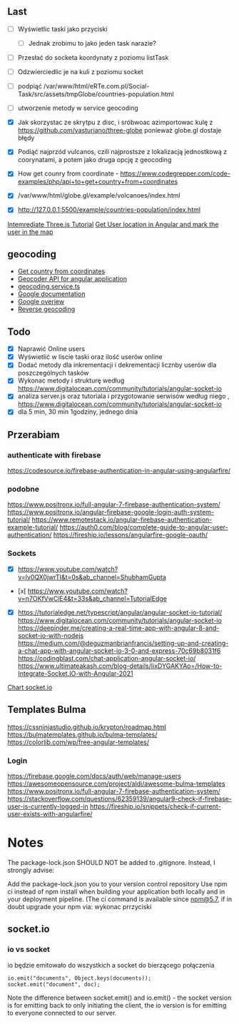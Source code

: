 ## Last
- [ ] Wyświetlic taski jako przyciski
    - [ ] Jednak zrobimu to jako jeden task narazie?
- [ ] Przesłać do socketa koordynaty z poziomu listTask
- [ ] Odzwierciedlic je na kuli z poziomu socket
- [ ] podpiąć /var/www/html/eRTe.com.pl/Social-Task/src/assets/tmpGlobe/countries-population.html
- [ ] utworzenie metody w service geocoding


- [x] Jak skorzystac ze skrytpu z disc, i sróbwoac azimportowac kulę z https://github.com/vasturiano/three-globe ponieważ globe.gl dostaje błędy
- [x] Podiąć najprzód vulcanos, czili najprostsze z lokalizacją jednostkową z coorynatami, a potem jako druga opcję z geocoding
- [x] How get counry from coordinate - https://www.codegrepper.com/code-examples/php/api+to+get+country+from+coordinates
- [x] /var/www/html/globe.gl/example/volcanoes/index.html
- [x] http://127.0.0.1:5500/example/countries-population/index.html


[Intemrediate Three.js Tutorial](https://youtu.be/vM8M4QloVL0?t=434)
[Get User location in Angular and mark the user in the map](https://www.youtube.com/watch?v=orjkt0VHt1c&ab_channel=FunOfHeuristic)

## geocoding
- [Get country from coordinates]([https://link](https://www.codegrepper.com/code-examples/php/api+to+get+country+from+coordinates))
- [Geocoder API for angular application](https://developer.here.com/blog/using-the-here-geocoder-api-for-javascript-in-an-angular-application)
- [geocoding.service.ts]((https://github.com/robisim74/angular-maps/blob/master/src/app/services/geocoding.service.ts))
- [Google documentation]([https://link](https://developers.google.com/maps/documentation/javascript/geocoding))
- [Google overiew]([https://link](https://developers.google.com/maps/documentation/geocoding/overview))
- [Reverse geocoding]([https://link](https://developers.google.com/maps/documentation/javascript/examples/geocoding-reverse#maps_geocoding_reverse-typescript))

## Todo
- [x] Naprawić Online users
- [x] Wyświetlić w liscie taski oraz ilość userów online 
- [x] Dodać metody dla inkrementacji i dekrementacji licznby userów dla poszczególnych tasków
- [x] Wykonac metody i strukturę według https://www.digitalocean.com/community/tutorials/angular-socket-io
- [x] analiza server.js oraz tutoriala i przygotowanie serwisów według niego , https://www.digitalocean.com/community/tutorials/angular-socket-io
- [x] dla 5 min, 30 min 1godziny, jednego dnia

## Przerabiam
### authenticate with firebase
https://codesource.io/firebase-authentication-in-angular-using-angularfire/

### podobne
https://www.positronx.io/full-angular-7-firebase-authentication-system/
https://www.positronx.io/angular-firebase-google-login-auth-system-tutorial/
https://www.remotestack.io/angular-firebase-authentication-example-tutorial/
https://auth0.com/blog/complete-guide-to-angular-user-authentication/
https://fireship.io/lessons/angularfire-google-oauth/

### Sockets
- [x] https://www.youtube.com/watch?v=lv0QX0jwrTI&t=0s&ab_channel=ShubhamGupta
- [x[ https://www.youtube.com/watch?v=n7OKfVwClE4&t=33s&ab_channel=TutorialEdge
- [x] https://tutorialedge.net/typescript/angular/angular-socket-io-tutorial/
https://www.digitalocean.com/community/tutorials/angular-socket-io
https://deepinder.me/creating-a-real-time-app-with-angular-8-and-socket-io-with-nodejs
https://medium.com/@deguzmanbrianfrancis/setting-up-and-creating-a-chat-app-with-angular-socket-io-3-0-and-express-70c69b8031f6
https://codingblast.com/chat-application-angular-socket-io/
https://www.ultimateakash.com/blog-details/IixDYGAKYAo=/How-to-Integrate-Socket.IO-with-Angular-2021

[Chart socket.io](https://www.youtube.com/watch?v=MCYIQXeoU30) 

## Templates Bulma
https://cssninjastudio.github.io/krypton/roadmap.html
https://bulmatemplates.github.io/bulma-templates/
https://colorlib.com/wp/free-angular-templates/

### Login
https://firebase.google.com/docs/auth/web/manage-users
https://awesomeopensource.com/project/aldi/awesome-bulma-templates
https://www.positronx.io/full-angular-7-firebase-authentication-system/
https://stackoverflow.com/questions/62359139/angular9-check-if-firebase-user-is-currently-logged-in
https://fireship.io/snippets/check-if-current-user-exists-with-angularfire/

# Notes

The package-lock.json SHOULD NOT be added to .gitignore. Instead, I strongly advise:

Add the package-lock.json you to your version control repository
Use npm ci instead of npm install when building your application both locally and in your deployment pipeline.
(The ci command is available since npm@5.7, if in doubt upgrade your npm via:
wykonac prrzyciski

## socket.io

### io vs socket

io będzie emitowało do wszystkich a socket do bierzącego połączenia

    io.emit("documents", Object.keys(documents));
    socket.emit("document", doc);

Note the difference between socket.emit() and io.emit() - the socket version is for emitting back to only initiating the client, the io version is for emitting to everyone connected to our server.




